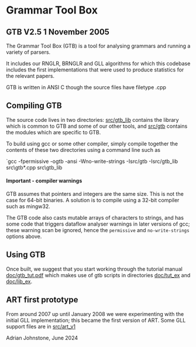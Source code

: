 # Grammar Tool Box 

## GTB V2.5 1 November 2005

The Grammar Tool Box (GTB) is a tool for analysing grammars and running a variety of parsers.

It includes our RNGLR, BRNGLR and GLL algorithms for which this codebase includes the first implementations that were used to produce statistics for the relevant papers.

GTB is written in ANSI C though the source files have filetype .cpp

## Compiling GTB

The source code lives in two directories: [src/gtb_lib](https://github.com/AJohnstone2007/ART/tree/main/old/gtb/src/gtb_lib) contains the library which is common to GTB and some of our other tools, and [src/gtb](https://github.com/AJohnstone2007/ART/tree/main/old/gtb/src/gtb) contains the modules which are specific to GTB.   

To build using gcc or some other compiler, simply compile together the contents of these two directories using a command line such as

`gcc -fpermissive -ogtb -ansi -Wno-write-strings -Isrc/gtb -Isrc/gtb_lib src\gtb\*.cpp src\gtb_lib

#### Important - compiler warnings

GTB assumes that pointers and integers are the same size. This is not the case for 64-bit binaries. A solution is to compile using a 32-bit compiler such as mingw32.

The GTB code also casts mutable arrays of characters to strings, and has some code that triggers dataflow analyser warnings in later versions of gcc; these warning scan be ignored, hence the `permissive` and `no-write-strings` options above.

## Using GTB

Once built, we suggest that you start working through the tutorial
manual [doc/gtb_tut.pdf](https://github.com/AJohnstone2007/ART/blob/main/old/gtb/doc/gtb_tut.pdf) which makes use of gtb scripts in directories [doc/tut_ex](https://github.com/AJohnstone2007/ART/tree/main/old/gtb/doc/tut_ex)
and [doc/lib_ex](https://github.com/AJohnstone2007/ART/tree/main/old/gtb/doc/lib_ex).

## ART first prototype

From around 2007 up until January 2008 we were experimenting with the initial GLL implementation; this became the first version of ART. Some GLL support files are in [src/art_v1](https://github.com/AJohnstone2007/ART/tree/main/old/gtb/src/art_v1)

Adrian Johnstone, June 2024